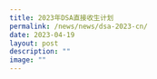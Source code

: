 ```yaml
---
title: 2023年DSA直接收生计划
permalink: /news/news/dsa-2023-cn/
date: 2023-04-19
layout: post
description: ""
image: ""
---
```

